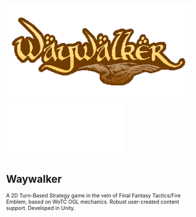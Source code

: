
  <img src="logo_shine.gif">


<img src="header.svg" width="320" height="160">


# Waywalker
A 2D Turn-Based Strategy game in the vein of Final Fantasy Tactics/Fire Emblem, based on WoTC OGL mechanics. Robust user-created content support. Developed in Unity.
